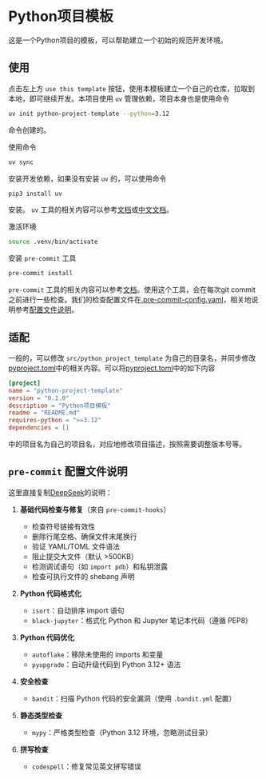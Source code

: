 # Python项目模板

这是一个Python项目的模板，可以帮助建立一个初始的规范开发环境。

## 使用

点击左上方 `use this template` 按钮，使用本模板建立一个自己的仓库，拉取到本地，即可继续开发。本项目使用 `uv` 管理依赖，项目本身也是使用命令

```bash
uv init python-project-template --python=3.12
```

命令创建的。

使用命令

```bash
uv sync
```

安装开发依赖，如果没有安装 `uv` 的，可以使用命令

```bash
pip3 install uv
```

安装。 `uv` 工具的相关内容可以参考[文档](https://docs.astral.sh/uv/)或[中文文档](https://uv.doczh.com/)。

激活环境

```bash
source .venv/bin/activate
```

安装 `pre-commit` 工具

```bash
pre-commit install
```

`pre-commit` 工具的相关内容可以参考[文档](https://pre-commit.com/)。使用这个工具，会在每次git commit之前进行一些检查。我们的检查配置文件在[.pre-commit-config.yaml](./.pre-commit-config.yaml)，相关地说明参考[配置文件说明](#pre-commit-配置文件说明)。

## 适配

一般的，可以修改 `src/python_project_template` 为自己的目录名，并同步修改[pyproject.toml](./pyproject.toml)中的相关内容。可以将[pyproject.toml](./pyproject.toml)中的如下内容

```toml
[project]
name = "python-project-template"
version = "0.1.0"
description = "Python项目模板"
readme = "README.md"
requires-python = ">=3.12"
dependencies = []
```

中的项目名为自己的项目名，对应地修改项目描述，按照需要调整版本号等。

## `pre-commit` 配置文件说明

这里直接复制[DeepSeek](https://deepseek.com/)的说明：

1. **基础代码检查与修复**（来自 `pre-commit-hooks`）
   - 检查符号链接有效性
   - 删除行尾空格、确保文件末尾换行
   - 验证 YAML/TOML 文件语法
   - 阻止提交大文件（默认 >500KB）
   - 检测调试语句（如 `import pdb`）和私钥泄露
   - 检查可执行文件的 shebang 声明

2. **Python 代码格式化**
   - `isort`：自动排序 import 语句
   - `black-jupyter`：格式化 Python 和 Jupyter 笔记本代码（遵循 PEP8）

3. **Python 代码优化**
   - `autoflake`：移除未使用的 imports 和变量
   - `pyupgrade`：自动升级代码到 Python 3.12+ 语法

4. **安全检查**
   - `bandit`：扫描 Python 代码的安全漏洞（使用 `.bandit.yml` 配置）

5. **静态类型检查**
   - `mypy`：严格类型检查（Python 3.12 环境，忽略测试目录）

6. **拼写检查**
   - `codespell`：修复常见英文拼写错误
